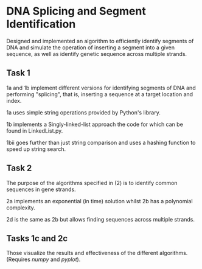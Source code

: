 # DNA Splicing and Segment Identification

Designed and implemented an algorithm to efficiently identify segments of DNA and simulate the operation of inserting a segment into a given sequence, as well as identify genetic sequence across multiple strands.

## Task 1
1a and 1b implement different versions for identifying segments of DNA and performing "splicing", that is, inserting a sequence at a target location and index.

1a uses simple string operations provided by Python's library.

1b implements a Singly-linked-list approach the code for which can be found in LinkedList.py.

1bii goes further than just string comparison and uses a hashing function to speed up string search.

## Task 2
The purpose of the algorithms specified in (2) is to identify common sequences in gene strands.

2a implements an exponential (in time) solution whilst 2b has a polynomial complexity.

2d is the same as 2b but allows finding sequences across multiple strands.

## Tasks 1c and 2c
Those visualize the results and effectiveness of the different algorithms. (Requires *numpy* and *pyplot*).